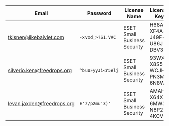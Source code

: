 | Email | Password | License Name | License Key | Expiry |
|-------|----------|--------------|-------------|--------|
| tkisner@likebaiviet.com | `-xvxd_>?S1.V#C` | ESET Small Business Security | H68A-XF4A-J49F-U86J-DBV3 | 03.09.2025 |
| silverio.ken@freedrops.org | `^buUFyyJi<r5elj` | ESET Small Business Security | 93WX-X8S5-WCJH-PN3M-6N8W | 04.09.2025 |
| levan.jaxden@freedrops.org | `E'z/p2mu'3)'` | ESET Small Business Security | AMAH-X64X-6MW3-N8P2-4KCV | 05.09.2025 |
